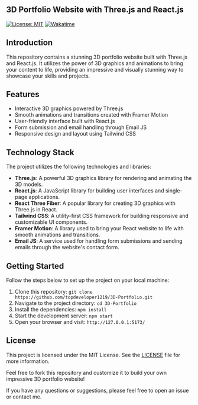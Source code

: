 ## 3D Portfolio Website with Three.js and React.js

[![License: MIT](https://img.shields.io/badge/License-MIT-yellow.svg)](https://opensource.org/licenses/MIT)
[![Wakatime](https://wakatime.com/badge/user/dec8b8d1-9b2e-45f4-a581-a698b6033f0e/project/e1343994-364d-4833-ab2e-bf09c4bef79c.svg)](https://wakatime.com/badge/user/dec8b8d1-9b2e-45f4-a581-a698b6033f0e/project/e1343994-364d-4833-ab2e-bf09c4bef79c)

## Introduction
This repository contains a stunning 3D portfolio website built with Three.js and React.js. It utilizes the power of 3D graphics and animations to bring your content to life, providing an impressive and visually stunning way to showcase your skills and projects.

## Features
- Interactive 3D graphics powered by Three.js
- Smooth animations and transitions created with Framer Motion
- User-friendly interface built with React.js
- Form submission and email handling through Email JS
- Responsive design and layout using Tailwind CSS

## Technology Stack
The project utilizes the following technologies and libraries:
- **Three.js**: A powerful 3D graphics library for rendering and animating the 3D models.
- **React.js**: A JavaScript library for building user interfaces and single-page applications.
- **React Three Fiber**: A popular library for creating 3D graphics with Three.js in React.
- **Tailwind CSS**: A utility-first CSS framework for building responsive and customizable UI components.
- **Framer Motion**: A library used to bring your React website to life with smooth animations and transitions.
- **Email JS**: A service used for handling form submissions and sending emails through the website's contact form.

## Getting Started
Follow the steps below to set up the project on your local machine:

1. Clone this repository: `git clone https://github.com/topdeveloper1219/3D-Portfolio.git`
2. Navigate to the project directory: `cd 3D-Portfolio`
3. Install the dependencies: `npm install`
4. Start the development server: `npm start`
5. Open your browser and visit: `http://127.0.0.1:5173/`

## License
This project is licensed under the MIT License. See the [LICENSE](LICENSE) file for more information.

Feel free to fork this repository and customize it to build your own impressive 3D portfolio website!

If you have any questions or suggestions, please feel free to open an issue or contact me.
